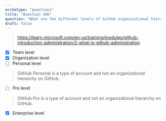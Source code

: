 ```yaml
---
archetype: "questions"
title: "Question 106"
question: "What are the different levels of GitHub organizational hierarchy? (Choose three.)"
draft: false
---
```


> https://learn.microsoft.com/en-us/training/modules/github-introduction-administration/2-what-is-github-administration
- [x] Team level
- [x] Organization level
- [ ] Personal level
> GitHub Personal is a type of account and not an organizational hierarchy on GitHub.
- [ ] Pro level
> GitHub Pro is a type of account and not an organizational hierarchy on GitHub.
- [x] Enterprise level
